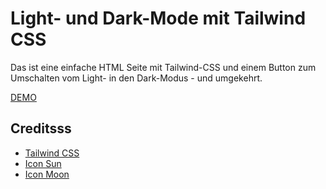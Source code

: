 # Light- und Dark-Mode mit Tailwind CSS

Das ist eine einfache HTML Seite mit Tailwind-CSS und einem Button zum Umschalten vom Light- in den Dark-Modus - und umgekehrt.

[DEMO](https://demos.hoerandl.com/tailwindcss-dark-mode/)

## Creditsss

- [Tailwind CSS](https://tailwindcss.com/)
- [Icon Sun](https://icon-sets.iconify.design/line-md/moon-to-sunny-outline-loop-transition/)
- [Icon Moon](https://icon-sets.iconify.design/line-md/sunny-outline-to-moon-loop-transition/)
